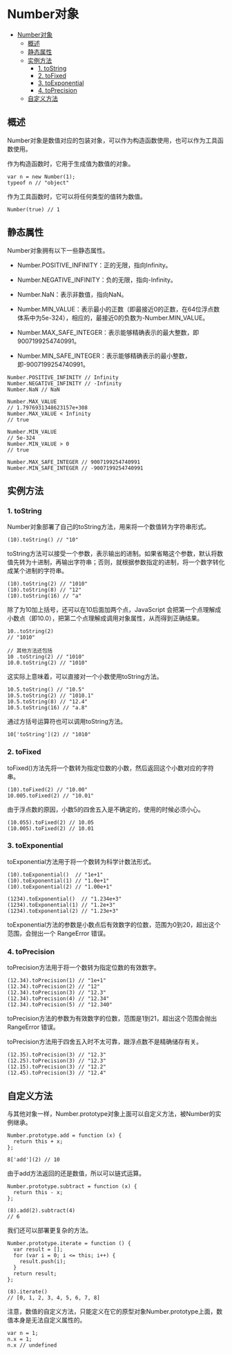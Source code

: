 # Number对象

<!-- TOC -->

- [Number对象](#number对象)
    - [概述](#概述)
    - [静态属性](#静态属性)
    - [实例方法](#实例方法)
        - [1. toString](#1-tostring)
        - [2. toFixed](#2-tofixed)
        - [3. toExponential](#3-toexponential)
        - [4. toPrecision](#4-toprecision)
    - [自定义方法](#自定义方法)

<!-- /TOC -->

## 概述

Number对象是数值对应的包装对象，可以作为构造函数使用，也可以作为工具函数使用。

作为构造函数时，它用于生成值为数值的对象。

```n
var n = new Number(1);
typeof n // "object"
```

作为工具函数时，它可以将任何类型的值转为数值。

```n
Number(true) // 1
```

## 静态属性

Number对象拥有以下一些静态属性。

- Number.POSITIVE_INFINITY：正的无限，指向Infinity。

- Number.NEGATIVE_INFINITY：负的无限，指向-Infinity。

- Number.NaN：表示非数值，指向NaN。

- Number.MIN_VALUE：表示最小的正数（即最接近0的正数，在64位浮点数体系中为5e-324），相应的，最接近0的负数为-Number.MIN_VALUE。

- Number.MAX_SAFE_INTEGER：表示能够精确表示的最大整数，即9007199254740991。

- Number.MIN_SAFE_INTEGER：表示能够精确表示的最小整数，即-9007199254740991。

```n
Number.POSITIVE_INFINITY // Infinity
Number.NEGATIVE_INFINITY // -Infinity
Number.NaN // NaN

Number.MAX_VALUE
// 1.7976931348623157e+308
Number.MAX_VALUE < Infinity
// true

Number.MIN_VALUE
// 5e-324
Number.MIN_VALUE > 0
// true

Number.MAX_SAFE_INTEGER // 9007199254740991
Number.MIN_SAFE_INTEGER // -9007199254740991
```

## 实例方法

### 1. toString

Number对象部署了自己的toString方法，用来将一个数值转为字符串形式。

```n
(10).toString() // "10"
```

toString方法可以接受一个参数，表示输出的进制。如果省略这个参数，默认将数值先转为十进制，再输出字符串；否则，就根据参数指定的进制，将一个数字转化成某个进制的字符串。

```n
(10).toString(2) // "1010"
(10).toString(8) // "12"
(10).toString(16) // "a"
```

除了为10加上括号，还可以在10后面加两个点，JavaScript 会把第一个点理解成小数点（即10.0），把第二个点理解成调用对象属性，从而得到正确结果。

```n
10..toString(2)
// "1010"

// 其他方法还包括
10 .toString(2) // "1010"
10.0.toString(2) // "1010"
```

这实际上意味着，可以直接对一个小数使用toString方法。

```n
10.5.toString() // "10.5"
10.5.toString(2) // "1010.1"
10.5.toString(8) // "12.4"
10.5.toString(16) // "a.8"
```

通过方括号运算符也可以调用toString方法。

```n
10['toString'](2) // "1010"
```

### 2. toFixed

toFixed()方法先将一个数转为指定位数的小数，然后返回这个小数对应的字符串。

```n
(10).toFixed(2) // "10.00"
10.005.toFixed(2) // "10.01"
```

由于浮点数的原因，小数5的四舍五入是不确定的，使用的时候必须小心。

```n
(10.055).toFixed(2) // 10.05
(10.005).toFixed(2) // 10.01
```

### 3. toExponential

toExponential方法用于将一个数转为科学计数法形式。

```n
(10).toExponential()  // "1e+1"
(10).toExponential(1) // "1.0e+1"
(10).toExponential(2) // "1.00e+1"

(1234).toExponential()  // "1.234e+3"
(1234).toExponential(1) // "1.2e+3"
(1234).toExponential(2) // "1.23e+3"
```

toExponential方法的参数是小数点后有效数字的位数，范围为0到20，超出这个范围，会抛出一个 RangeError 错误。

### 4. toPrecision

toPrecision方法用于将一个数转为指定位数的有效数字。

```n
(12.34).toPrecision(1) // "1e+1"
(12.34).toPrecision(2) // "12"
(12.34).toPrecision(3) // "12.3"
(12.34).toPrecision(4) // "12.34"
(12.34).toPrecision(5) // "12.340"
```

toPrecision方法的参数为有效数字的位数，范围是1到21，超出这个范围会抛出 RangeError 错误。

toPrecision方法用于四舍五入时不太可靠，跟浮点数不是精确储存有关。

```n
(12.35).toPrecision(3) // "12.3"
(12.25).toPrecision(3) // "12.3"
(12.15).toPrecision(3) // "12.2"
(12.45).toPrecision(3) // "12.4"
```

## 自定义方法

与其他对象一样，Number.prototype对象上面可以自定义方法，被Number的实例继承。

```n
Number.prototype.add = function (x) {
  return this + x;
};

8['add'](2) // 10
```

由于add方法返回的还是数值，所以可以链式运算。

```n
Number.prototype.subtract = function (x) {
  return this - x;
};

(8).add(2).subtract(4)
// 6
```

我们还可以部署更复杂的方法。

```n
Number.prototype.iterate = function () {
  var result = [];
  for (var i = 0; i <= this; i++) {
    result.push(i);
  }
  return result;
};

(8).iterate()
// [0, 1, 2, 3, 4, 5, 6, 7, 8]
```

注意，数值的自定义方法，只能定义在它的原型对象Number.prototype上面，数值本身是无法自定义属性的。

```n
var n = 1;
n.x = 1;
n.x // undefined
```